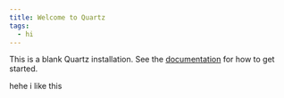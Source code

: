 ```yaml
---
title: Welcome to Quartz
tags:
  - hi
---
```


This is a blank Quartz installation.
See the [documentation](https://quartz.jzhao.xyz) for how to get started.

hehe i like this 